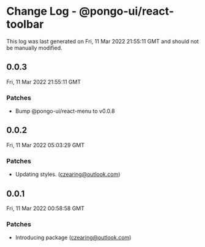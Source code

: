 # Change Log - @pongo-ui/react-toolbar

This log was last generated on Fri, 11 Mar 2022 21:55:11 GMT and should not be manually modified.

<!-- Start content -->

## 0.0.3

Fri, 11 Mar 2022 21:55:11 GMT

### Patches

- Bump @pongo-ui/react-menu to v0.0.8

## 0.0.2

Fri, 11 Mar 2022 05:03:29 GMT

### Patches

- Updating styles. (czearing@outlook.com)

## 0.0.1

Fri, 11 Mar 2022 00:58:58 GMT

### Patches

- Introducing package (czearing@outlook.com)
